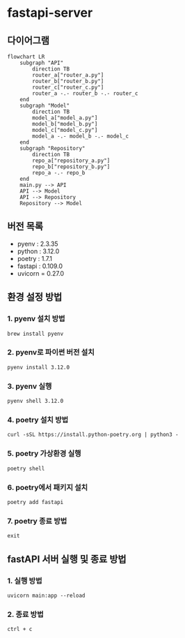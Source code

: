 # fastapi-server

## 다이어그램

```mermaid
flowchart LR
    subgraph "API"
        direction TB
        router_a["router_a.py"]
        router_b["router_b.py"]
        router_c["router_c.py"]
        router_a -.- router_b -.- router_c
    end
    subgraph "Model"
        direction TB
        model_a["model_a.py"]
        model_b["model_b.py"]
        model_c["model_c.py"]
        model_a -.- model_b -.- model_c
    end
    subgraph "Repository"
        direction TB
        repo_a["repository_a.py"]
        repo_b["repository_b.py"]
        repo_a -.- repo_b
    end
    main.py --> API
    API --> Model
    API --> Repository
    Repository --> Model

```

## 버전 목록
- pyenv : 2.3.35
- python : 3.12.0
- poetry : 1.7.1
- fastapi : 0.109.0
- uvicorn = 0.27.0

## 환경 설정 방법
### 1. pyenv 설치 방법
```brew install pyenv```

### 2. pyenv로 파이썬 버전 설치
```pyenv install 3.12.0```

### 3. pyenv 실행
```pyenv shell 3.12.0```

### 4. poetry 설치 방법
```curl -sSL https://install.python-poetry.org | python3 -```

### 5. poetry 가상환경 실행
```poetry shell```

### 6. poetry에서 패키지 설치
```poetry add fastapi```

### 7. poetry 종료 방법
```exit```

## fastAPI 서버 실행 및 종료 방법

### 1. 실행 방법
```uvicorn main:app --reload```

### 2. 종료 방법
```ctrl + c```
